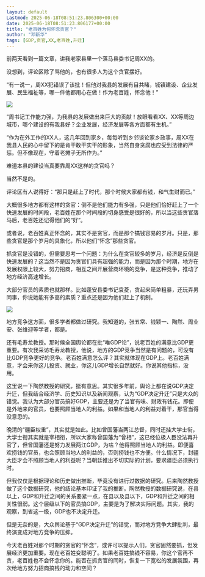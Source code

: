```yaml
---
layout: default
Lastmod: 2025-06-18T08:51:23.806300+00:00
date: 2025-06-18T08:51:23.806177+00:00
title: "老百姓为何怀念贪官？"
author: "邓新华"
tags: [GDP,贪官,XX,老百姓,升迁]
---
```


前两天看到一篇文章，讲我老家县里一个落马县委书记周XX的。

没想到，评论区除了骂他的，也有很多人为这个贪官摆好。

“有一说一，周XX犯错误了该批！但他对我县的发展有目共睹，城镇建设、企业发展、民生福祉等，哪一件他都用心在做！作为老百姓，怀念他！”

![](https://images.weserv.nl/?url=https%3A//mmbiz.qpic.cn/mmbiz_jpg/t7ftfgvHa7xsibBC2y0evdeJlIKM9DxVQGicqP8eQvFFA5cOkBDeQYjpp9j7fVCO0VT7fwuAbZ0MqNrYhGbZeVIQ/640%3Fwx_fmt%3Djpeg%26from%3Dappmsg)

“周书记工作能力强，为我县的发展做出来巨大的贡献！放眼看看XX、XX等周边城市，哪个建设的有我县好？企业发展，经济发展等各方面都有生机。”

“作为在外工作的XX人，这几年回到家乡，每每听到乡邻谈论家乡政事，周XX在我县人民的心中留下的是肯干敢干实干的形象，当然自身贪腐也应受到法律的严惩。但不像现在，守着老摊子无所作为。”

难道本县的建设当真要靠周XX这样的贪官吗？

当然不是的。

评论区有人说得好：“那只是赶上了时代，那个时候大家都有钱，和气生财而已。”

大概很多地方都有这样的贪官：倒不是他们能力有多强，只是他们恰好赶上了一个快速发展的时间段，老百姓在那个时间段的切身感受是很好的，所以当这些贪官落马后，老百姓还记得他们的“好”。

或者说，老百姓真正怀念的，其实不是贪官，而是那个搞钱容易的岁月。只是，那些贪官是那个岁月的具象化，所以他们“怀念”那些贪官。

抓贪官是没错的，但需要思考一个问题：为什么在贪官较多的岁月，经济是反倒是快速发展的？这当然不是因为贪官们具有超强的能力，而是因为那个时期，地方在发展权限上较大，努力招商，相互之间开展营商环境的竞争，是这种竞争，推动了地方经济高速增长。

大部分官员的素质也就那样。比如蓬安县委书记袁菱，贪起来简单粗暴，还玩弄男同事，你说她能有多高的素质？重点还是因为他们赶上了机制。

![](https://images.weserv.nl/?url=https%3A//mmbiz.qpic.cn/mmbiz_jpg/t7ftfgvHa7xsibBC2y0evdeJlIKM9DxVQ85huVNArUPnLIPSiaBiabKfTtBXjE2MkF4ZTOd1M2Y49e8lI6CVmauEg/640%3Fwx_fmt%3Djpeg)

地方竞争这方面，很多学者都做过研究。我知道的，张五常、钱颖一、陶然、周业安、张维迎等学者，都是。

还有毛寿龙教授。那时候全国舆论都在批“唯GDP论”，说老百姓的满意比GDP更重要。有次我采访毛寿龙教授，他说，地方的GDP竞争当然是有问题的，可没有比GDP竞争更好的竞争。老百姓满意怎么评？其实就体现在GDP上。老百姓满意，才会来你这儿投资、就业，你这儿GDP增长自然就好。你说其他指标，没用。

这里说一下陶然教授的研究，挺有意思。其实很多年前，舆论上都在说GDP决定升迁，但我结合经济学、历史知识以及新闻观察，认为“GDP决定升迁”只是大众的错觉。我认为大部分官员搞好GDP，主要还是为了当官有味、财政有钱花。即便是外地来的官员，也要照顾当地人的利益。如果和当地人的利益对着干，那官当得没意思的。

晚清的“疆臣权重”，其实就是如此。比如曾国藩当两江总督，同时还挂大学士衔，大学士衔其实就是宰相衔，所以大家称曾国藩为“曾相”，这已经位极人臣没法再升官了，但曾国藩还是努力发展两江GDP，为啥？他得照顾当地人的利益。即便喜欢捞钱的官员，也会照顾当地人的利益的，否则捞钱也不方便。什么情况下，封疆大臣才会不照顾当地人的利益呢？当朝廷推出不切实际的计划，要求疆臣必须执行时。

但我仅仅是根据理论和历史做出推断，毕竟没有进行过数据的研究。后来陶然教授做了这个数据研究，他的结论基本印证了我的推断。陶然教授的数据研究说，在县以上，GDP和升迁之间的关系要紧一点，在县以及县以下，GDP和升迁之间的相关性很弱。这个层级以下的官员搞GDP，主要是为了解决实际问题。其实，我的观察，到省这一级，GDP也不决定升迁。

但是无奈的是，大众舆论基于“GDP决定升迁”的错觉，而对地方竞争大肆批判，最终演变成对地方竞争的压抑。

今天老百姓对那个时期的贪官的“怀念”，或许可以提示人们，贪官固然要抓，但发展经济更加重要。现在老百姓变聪明了。如果老百姓搞钱不容易，你这个官再不贪，老百姓也不会怀念你的。能否在抓贪官的同时，恢复一下宽松的发展氛围，再次给地方努力招商搞钱的动力和空间？

